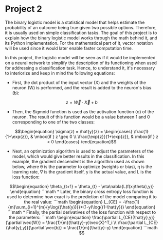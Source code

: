 # Project 2
The binary logistic model is a statistical model that helps estimate the probability of an outcome being true given two possible options. Therefore, it is usually used on simple classification tasks. The goal of this project is to explain how the binary logistic model works through the math behind it, and its Python implementation. For the mathematical part of it, vector notation will be used since it would later enable faster computation time.

In this project, the logistic model will be seen as if it would be implemented on a neural network to simplify the description of its functioning when used for addressing a classification task. Hence, to understand it, it's necessary to interiorize and keep in mind the following equations:

* First, the dot product of the input vector (X) and the weights of the neuron (W) is performed, and the result is added to the neuron's bias (b): 

```math
\begin{equation}
z = \vec{W} \cdot \vec{X} + b
\end{equation}
```

* Then, the Sigmoid function is used as the activation function (σ) of the neuron. The result of this function would be a value between 1 and 0 corresponding to one of the two classes:

```math
\begin{equation}
\sigma(z) = \hat{y}(z) =
\begin{cases} 
\frac{1}{1+\exp{z}}, & \mbox{if } z \geq 0
\\
\frac{\exp{z}}{1+\exp{z}}, & \mbox{if } z < 0
\end{cases}
\end{equation}
```

* Next, an optimization algorithm is used to adjust the parameters of the model, which would give better results in the classification. In this example, the gradient descendent is the algorithm used as shown below, where θ is the parameter to optimize (weights or bias), η is the learning rate, ∇ is the gradient itself, y is the actual value, and L is the loss function:

```math
\begin{equation}
\theta_{t+1} = \theta_{t} - \eta\nabla{L(f(x;\theta),y)}
\end{equation}
```math

* Later, the binary cross entropy loss function is used to determine how exact is the prediction of the model comparing it to the real value:

```math
\begin{equation}
L_{CE} = -\frac{1}{m}\sum_{i=1}^{m}{y\log{(\hat{y})}}+(1-y)\log{(1-\hat{y})}
\end{equation}
```math

* Finally, the partial derivatives of the loss function with respect to the parameters:

```math
\begin{equation}
\frac{\partial L_{CE}(\hat{y},y)}{\partial \vec{W}}
=
\frac{1}{m}(\hat{y}-y)\vec{X}^T_i
\\
\frac{\partial L_{CE}(\hat{y},y)}{\partial \vec{b}}
=
\frac{1}{m}(\hat{y}-y)
\end{equation}
```math
